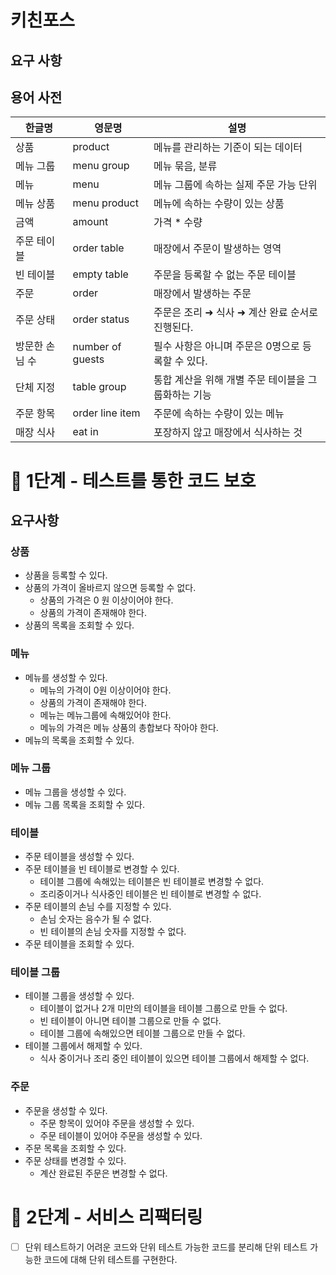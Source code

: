 # 키친포스

## 요구 사항

## 용어 사전

| 한글명 | 영문명 | 설명 |
| --- | --- | --- |
| 상품 | product | 메뉴를 관리하는 기준이 되는 데이터 |
| 메뉴 그룹 | menu group | 메뉴 묶음, 분류 |
| 메뉴 | menu | 메뉴 그룹에 속하는 실제 주문 가능 단위 |
| 메뉴 상품 | menu product | 메뉴에 속하는 수량이 있는 상품 |
| 금액 | amount | 가격 * 수량 |
| 주문 테이블 | order table | 매장에서 주문이 발생하는 영역 |
| 빈 테이블 | empty table | 주문을 등록할 수 없는 주문 테이블 |
| 주문 | order | 매장에서 발생하는 주문 |
| 주문 상태 | order status | 주문은 조리 ➜ 식사 ➜ 계산 완료 순서로 진행된다. |
| 방문한 손님 수 | number of guests | 필수 사항은 아니며 주문은 0명으로 등록할 수 있다. |
| 단체 지정 | table group | 통합 계산을 위해 개별 주문 테이블을 그룹화하는 기능 |
| 주문 항목 | order line item | 주문에 속하는 수량이 있는 메뉴 |
| 매장 식사 | eat in | 포장하지 않고 매장에서 식사하는 것 |

# 🚀 1단계 - 테스트를 통한 코드 보호
## 요구사항
### 상품
* 상품을 등록할 수 있다.
* 상품의 가격이 올바르지 않으면 등록할 수 없다.
    * 상품의 가격은 0 원 이상이어야 한다.
    * 상품의 가격이 존재해야 한다. 
* 상품의 목록을 조회할 수 있다.

### 메뉴
* 메뉴를 생성할 수 있다. 
    * 메뉴의 가격이 0원 이상이어야 한다. 
    * 상품의 가격이 존재해야 한다.
    * 메뉴는 메뉴그룹에 속해있어야 한다.
    * 메뉴의 가격은 메뉴 상품의 총합보다 작아야 한다. 
* 메뉴의 목록을 조회할 수 있다. 

### 메뉴 그룹
* 메뉴 그룹을 생성할 수 있다.
* 메뉴 그룹 목록을 조회할 수 있다.

### 테이블 
* 주문 테이블을 생성할 수 있다.
* 주문 테이블을 빈 테이블로 변경할 수 있다. 
    * 테이블 그룹에 속해있는 테이블은 빈 테이블로 변경할 수 없다.
    * 조리중이거나 식사중인 테이블은 빈 테이블로 변경할 수 없다.
* 주문 테이블의 손님 수를 지정할 수 있다.
    * 손님 숫자는 음수가 될 수 없다.
    * 빈 테이블의 손님 숫자를 지정할 수 없다.
* 주문 테이블을 조회할 수 있다. 

### 테이블 그룹 
* 테이블 그룹을 생성할 수 있다.
    * 테이블이 없거나 2개 미만의 테이블을 테이블 그룹으로 만들 수 없다.
    * 빈 테이블이 아니면 테이블 그룹으로 만들 수 없다.
    * 테이블 그룹에 속해있으면 테이블 그룹으로 만들 수 없다.
* 테이블 그룹에서 해제할 수 있다. 
    * 식사 중이거나 조리 중인 테이블이 있으면 테이블 그룹에서 해제할 수 없다. 

### 주문
* 주문을 생성할 수 있다.
    * 주문 항목이 있어야 주문을 생성할 수 있다.
    * 주문 테이블이 있어야 주문을 생성할 수 있다. 
* 주문 목록을 조회할 수 있다.
* 주문 상태를 변경할 수 있다.
    * 계산 완료된 주문은 변경할 수 없다.

# 🚀 2단계 - 서비스 리팩터링
- [ ] 단위 테스트하기 어려운 코드와 단위 테스트 가능한 코드를 분리해 단위 테스트 가능한 코드에 대해 단위 테스트를 구현한다.